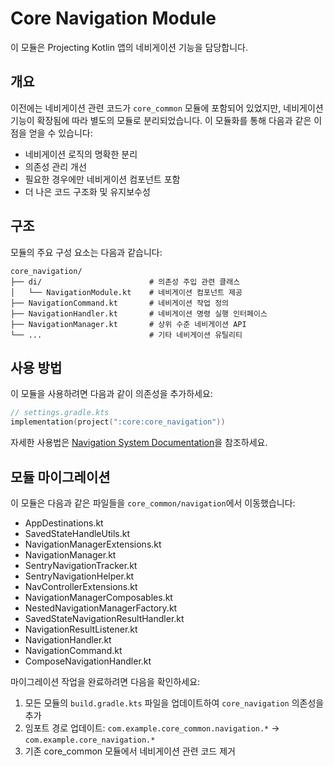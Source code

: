 # Core Navigation Module

이 모듈은 Projecting Kotlin 앱의 네비게이션 기능을 담당합니다.

## 개요

이전에는 네비게이션 관련 코드가 `core_common` 모듈에 포함되어 있었지만, 네비게이션 기능이 확장됨에 따라 별도의 모듈로 분리되었습니다. 이 모듈화를 통해 다음과 같은 이점을 얻을 수 있습니다:

- 네비게이션 로직의 명확한 분리
- 의존성 관리 개선
- 필요한 경우에만 네비게이션 컴포넌트 포함
- 더 나은 코드 구조화 및 유지보수성

## 구조

모듈의 주요 구성 요소는 다음과 같습니다:

```
core_navigation/
├── di/                        # 의존성 주입 관련 클래스
│   └── NavigationModule.kt    # 네비게이션 컴포넌트 제공
├── NavigationCommand.kt       # 네비게이션 작업 정의
├── NavigationHandler.kt       # 네비게이션 명령 실행 인터페이스
├── NavigationManager.kt       # 상위 수준 네비게이션 API
└── ...                        # 기타 네비게이션 유틸리티
```

## 사용 방법

이 모듈을 사용하려면 다음과 같이 의존성을 추가하세요:

```kotlin
// settings.gradle.kts
implementation(project(":core:core_navigation"))
```

자세한 사용법은 [Navigation System Documentation](src/main/java/com/example/core_navigation/README.md)을 참조하세요.

## 모듈 마이그레이션

이 모듈은 다음과 같은 파일들을 `core_common/navigation`에서 이동했습니다:

- AppDestinations.kt
- SavedStateHandleUtils.kt
- NavigationManagerExtensions.kt
- NavigationManager.kt
- SentryNavigationTracker.kt
- SentryNavigationHelper.kt
- NavControllerExtensions.kt
- NavigationManagerComposables.kt
- NestedNavigationManagerFactory.kt
- SavedStateNavigationResultHandler.kt
- NavigationResultListener.kt
- NavigationHandler.kt
- NavigationCommand.kt
- ComposeNavigationHandler.kt

마이그레이션 작업을 완료하려면 다음을 확인하세요:

1. 모든 모듈의 `build.gradle.kts` 파일을 업데이트하여 `core_navigation` 의존성을 추가
2. 임포트 경로 업데이트: `com.example.core_common.navigation.*` → `com.example.core_navigation.*`
3. 기존 core_common 모듈에서 네비게이션 관련 코드 제거 